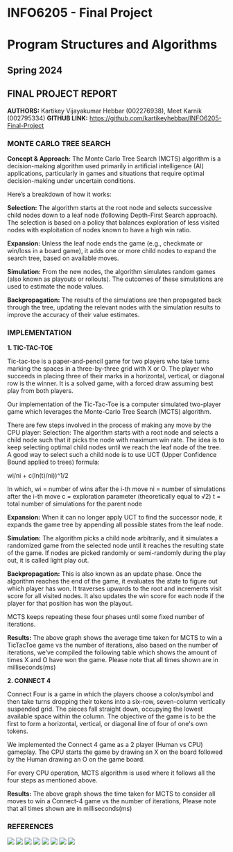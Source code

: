 # INFO6205 - Final Project  

# Program Structures and Algorithms
## Spring 2024
## FINAL PROJECT REPORT

**AUTHORS:** Kartikey Vijayakumar Hebbar (002276938), Meet Karnik (002795334)
**GITHUB LINK:** https://github.com/kartikeyhebbar/INFO6205-Final-Project

### MONTE CARLO TREE SEARCH

**Concept & Approach:**
The Monte Carlo Tree Search (MCTS) algorithm is a decision-making algorithm used primarily in artificial intelligence (AI) applications, particularly in games and situations that require optimal decision-making under uncertain conditions.

Here’s a breakdown of how it works:

**Selection:** The algorithm starts at the root node and selects successive child nodes down to a leaf node (following Depth-First Search approach). The selection is based on a policy that balances exploration of less visited nodes with exploitation of nodes known to have a high win ratio.

**Expansion:** Unless the leaf node ends the game (e.g., checkmate or win/loss in a board game), it adds one or more child nodes to expand the search tree, based on available moves.

**Simulation:** From the new nodes, the algorithm simulates random games (also known as playouts or rollouts). The outcomes of these simulations are used to estimate the node values.

**Backpropagation:** The results of the simulations are then propagated back through the tree, updating the relevant nodes with the simulation results to improve the accuracy of their value estimates.

### IMPLEMENTATION

**1. TIC-TAC-TOE**

Tic-tac-toe is a paper-and-pencil game for two players who take turns marking the spaces in a three-by-three grid with X or O. The player who succeeds in placing three of their marks in a horizontal, vertical, or diagonal row is the winner. It is a solved game, with a forced draw assuming best play from both players.

Our implementation of the Tic-Tac-Toe is a computer simulated two-player game which leverages the Monte-Carlo Tree Search (MCTS) algorithm.

There are few steps involved in the process of making any move by the CPU player:
Selection: The algorithm starts with a root node and selects a child node such that it picks the node with maximum win rate. The idea is to keep selecting optimal child nodes until we reach the leaf node of the tree. A good way to select such a child node is to use UCT (Upper Confidence Bound applied to trees) formula:

wi/ni + c(ln(t)/ni))^1/2

In which,
wi = number of wins after the i-th move
ni = number of simulations after the i-th move
c = exploration parameter (theoretically equal to √2)
t = total number of simulations for the parent node

**Expansion:** When it can no longer apply UCT to find the successor node, it expands the game tree by appending all possible states from the leaf node.

**Simulation:** The algorithm picks a child node arbitrarily, and it simulates a randomized game from the selected node until it reaches the resulting state of the game. If nodes are picked randomly or semi-randomly during the play out, it is called light play out.

**Backpropagation:** This is also known as an update phase. Once the algorithm reaches the end of the game, it evaluates the state to figure out which player has won. It traverses upwards to the root and increments visit score for all visited nodes. It also updates the win score for each node if the player for that position has won the playout.

MCTS keeps repeating these four phases until some fixed number of iterations.

**Results:** The above graph shows the average time taken for MCTS to win a TicTacToe game vs the number of iterations, also based on the number of iterations, we’ve compiled the following table which shows the amount of times X and O have won the game. Please note that all times shown are in milliseconds(ms)

**2. CONNECT 4**

Connect Four is a game in which the players choose a color/symbol and then take turns dropping their tokens into a six-row, seven-column vertically suspended grid. The pieces fall straight down, occupying the lowest available space within the column. The objective of the game is to be the first to form a horizontal, vertical, or diagonal line of four of one's own tokens.

We implemented the Connect 4 game as a 2 player (Human vs CPU) gameplay. The CPU starts the game by drawing an X on the board followed by the Human drawing an O on the game board.

For every CPU operation, MCTS algorithm is used where it follows all the four  steps as mentioned above. 

**Results:** The above graph shows the time taken for MCTS to consider all moves to  win a Connect-4 game vs the number of iterations, Please note that all times shown are in milliseconds(ms)

### REFERENCES

![](https://www.researchgate.net/figure/Outline-of-Monte-Carlo-Tree-Search-adapted-from-Chaslot-et-al-39_fig2_224160689)
![](https://en.wikipedia.org/wiki/Monte_Carlo_tree_search)
![](https://www.flaticon.com/free-icon/tic-tac-toe_10199746)
![](https://en.wikipedia.org/wiki/Tic-tac-toe)
![](https://www.baeldung.com/java-monte-carlo-tree-search)
![](https://www.rd.com/article/how-to-win-connect-4/)
![](https://en.wikipedia.org/wiki/Connect_Four)
![](https://www.harrycodes.com/blog/monte-carlo-tree-search)
